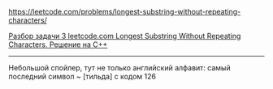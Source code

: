 https://leetcode.com/problems/longest-substring-without-repeating-characters/

[Разбор задачи 3 leetcode.com Longest Substring Without Repeating Characters. Решение на C++](https://www.youtube.com/watch?v=2HqQ9DsrYQ0)

____

Небольшой спойлер, тут не только английский алфавит: ​самый последний символ ~ [тильда] с кодом 126
